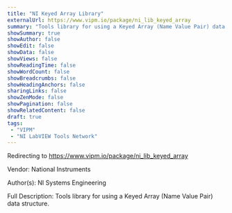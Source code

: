 ```yaml
---
title: "NI Keyed Array Library"
externalUrl: https://www.vipm.io/package/ni_lib_keyed_array
summary: "Tools library for using a Keyed Array (Name Value Pair) data structure.."
showSummary: true
showAuthor: false
showEdit: false
showData: false
showViews: false
showReadingTime: false
showWordCount: false
showBreadcrumbs: false
showHeadingAnchors: false
sharingLinks: false
showZenMode: false
showPagination: false
showRelatedContent: false
draft: true
tags:
 - "VIPM"
 - "NI LabVIEW Tools Network"
---
```


Redirecting to https://www.vipm.io/package/ni_lib_keyed_array

Vendor: National Instruments

Author(s): NI Systems Engineering
 
Full Description:
Tools library for using a Keyed Array (Name Value Pair) data structure.